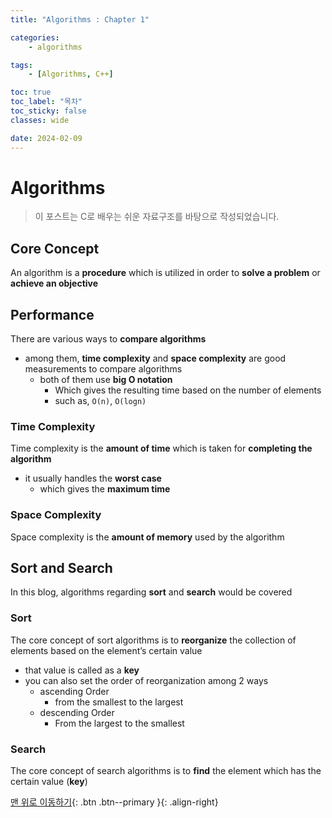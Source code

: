 ```yaml
---
title: "Algorithms : Chapter 1"

categories:
    - algorithms

tags:
    - [Algorithms, C++]

toc: true
toc_label: "목차"
toc_sticky: false
classes: wide

date: 2024-02-09
---
```


# Algorithms

> 이 포스트는 C로 배우는 쉬운 자료구조를 바탕으로 작성되었습니다.

## Core Concept
An algorithm is a **procedure** which is utilized in order to **solve a problem** or **achieve an objective**


## Performance
There are various ways to **compare algorithms**
- among them, **time complexity** and **space complexity** are good measurements to compare algorithms
    * both of them use **big O notation**
	    + Which gives the resulting time based on the number of elements
	    + such as, `O(n)`, `O(logn)`

### Time Complexity
Time complexity is the **amount of time** which is taken for **completing the algorithm**
- it usually handles the **worst case**
    * which gives the **maximum time**

### Space Complexity
Space complexity is the **amount of memory** used by the algorithm


## Sort and Search
In this blog, algorithms regarding **sort** and **search** would be covered

### Sort
The core concept of sort algorithms is to **reorganize** the collection of elements based on the element’s certain value
- that value is called as a **key**
- you can also set the order of reorganization among 2 ways
    * ascending Order
	    + from the smallest to the largest
	* descending Order
	    + From the largest to the smallest

### Search
The core concept of search algorithms is to **find** the element which has the certain value (**key**)


[맨 위로 이동하기](#){: .btn .btn--primary }{: .align-right}